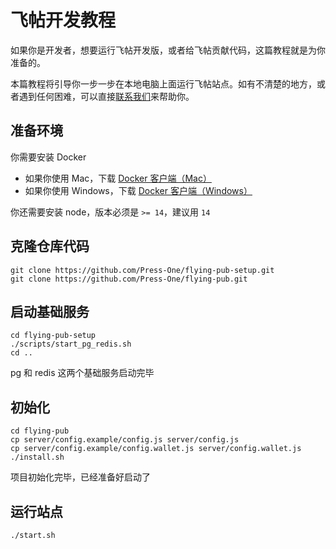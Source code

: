 # 飞帖开发教程

如果你是开发者，想要运行飞帖开发版，或者给飞帖贡献代码，这篇教程就是为你准备的。

本篇教程将引导你一步一步在本地电脑上面运行飞帖站点。如有不清楚的地方，或者遇到任何困难，可以直接[联系我们](/flying-pub/联系我们)来帮助你。

## 准备环境

你需要安装 Docker

- 如果你使用 Mac，下载 [Docker 客户端（Mac）](https://docs.docker.com/docker-for-mac/install/)
- 如果你使用 Windows，下载 [Docker 客户端（Windows）](https://docs.docker.com/docker-for-windows/install/)

你还需要安装 node，版本必须是 `>= 14`，建议用 `14`

## 克隆仓库代码

```
git clone https://github.com/Press-One/flying-pub-setup.git
git clone https://github.com/Press-One/flying-pub.git
```

## 启动基础服务

```
cd flying-pub-setup
./scripts/start_pg_redis.sh
cd ..
```

pg 和 redis 这两个基础服务启动完毕

## 初始化

```
cd flying-pub
cp server/config.example/config.js server/config.js
cp server/config.example/config.wallet.js server/config.wallet.js
./install.sh
```

项目初始化完毕，已经准备好启动了

## 运行站点

```
./start.sh
```
